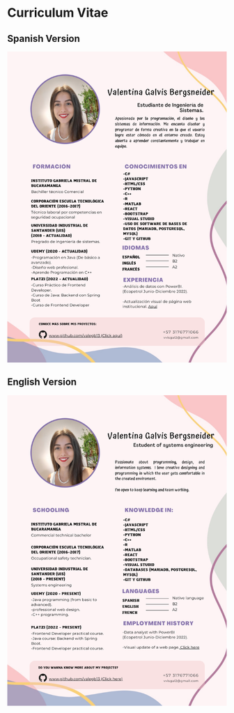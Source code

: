 # Curriculum Vitae
## Spanish Version
![ES](https://github.com/valegb13/CV/blob/main/CV%20on%20PNG/ES.png)

## English Version

![EN](https://github.com/valegb13/CV/blob/main/CV%20on%20PNG/EN.png)
